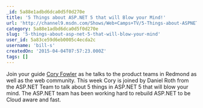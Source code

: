 ```yaml
---
_id: 5a88e1adbd6dca0d5f0d270e
title: '5 Things about ASP.NET 5 that will Blow your Mind!'
url: 'http://channel9.msdn.com/Shows/Web+Camps+TV/5-Things-about-ASPNET-5-that-will-Blow-your-Mind'
category: 5a88e1adbd6dca0d5f0d270e
slug: '5-things-about-asp-net-5-that-will-blow-your-mind'
user_id: 5a83ce59d6eb0005c4ecda2c
username: 'bill-s'
createdOn: '2015-04-04T07:57:23.000Z'
tags: []
---
```


Join your guide <a title="upper banner" href="http://blog.syntaxc4.net/">Cory Fowler</a> as he talks to the product teams in Redmond as well as the web community. This week Cory is joined by Daniel Roth from the ASP.NET Team to talk about 5 things in ASP.NET 5 that will blow your mind. The ASP.NET team has been working hard to rebuild ASP.NET to be Cloud aware and fast.
